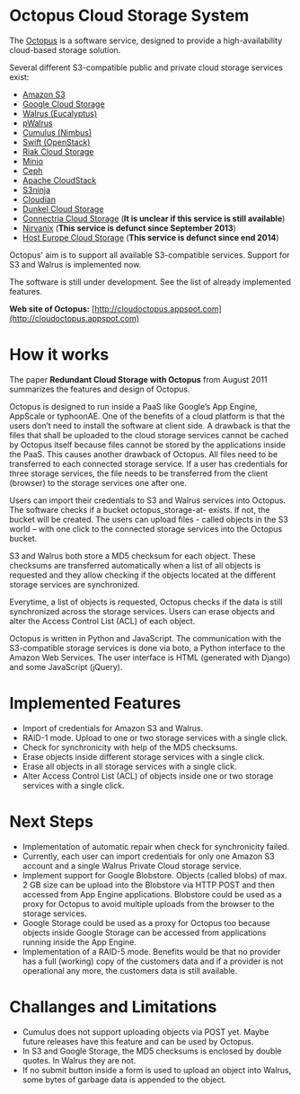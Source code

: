 # Octopus Cloud Storage System

The [Octopus](http://cloudoctopus.appspot.com/) is a software service, designed to provide a high-availability cloud-based storage solution.

Several different S3-compatible public and private cloud storage services exist:

- [Amazon S3](http://aws.amazon.com/s3/)
- [Google Cloud Storage](https://cloud.google.com/storage/)
- [Walrus (Eucalyptus)](https://github.com/eucalyptus/eucalyptus)
- [pWalrus](http://www.pdl.cmu.edu/pWalrus/)
- [Cumulus (Nimbus)](https://github.com/nimbusproject/nimbus)
- [Swift (OpenStack)](https://github.com/openstack/swift)
- [Riak Cloud Storage](https://github.com/basho/riak_cs)
- [Minio](https://github.com/minio/minio)
- [Ceph](http://ceph.com/)
- [Apache CloudStack](https://cloudstack.apache.org/)
- [S3ninja](https://github.com/scireum/s3ninja)
- [Cloudian](http://www.cloudian.com/)
- [Dunkel Cloud Storage](https://www.dunkel.de/s3)
- [Connectria Cloud Storage](https://www.mh.connectria.com/rp/order/cloud_storage_index) (**It is unclear if this service is still available**)
- [Nirvanix](http://www.information-age.com/cloud-adoption-to-soar-as-businesses-pursue-innovation-idc-predicts-123457322/) (**This service is defunct since September 2013**)
- [Host Europe Cloud Storage](http://www.hosteurope.de/produkte/cloud-storage) (**This service is defunct since end 2014**)

Octopus' aim is to support all available S3-compatible services. Support for S3 and Walrus is implemented now.

The software is still under development. See the list of already implemented features.

**Web site of Octopus:** [http://cloudoctopus.appspot.com](http://cloudoctopus.appspot.com)

# How it works

The paper **Redundant Cloud Storage with Octopus** from August 2011 summarizes the features and design of Octopus.

Octopus is designed to run inside a PaaS like Google’s App Engine, AppScale or typhoonAE. One of the benefits of a cloud platform is that the users don’t need to install the software at client side. A drawback is that the files that shall be uploaded to the cloud storage services cannot be cached by Octopus itself because files cannot be stored by the applications inside the PaaS. This causes another drawback of Octopus. All files need to be transferred to each connected storage service. If a user has credentials for three storage services, the file needs to be transferred from the client (browser) to the storage services one after one.

Users can import their credentials to S3 and Walrus services into Octopus. The software checks if a bucket octopus_storage-at-<username> exists. If not, the bucket will be created. The users can upload files - called objects in the S3 world – with one click to the connected storage services into the Octopus bucket.

S3 and Walrus both store a MD5 checksum for each object. These checksums are transferred automatically when a list of all objects is requested and they allow checking if the objects located at the different storage services are synchronized.

Everytime, a list of objects is requested, Octopus checks if the data is still synchronized across the storage services. Users can erase objects and alter the Access Control List (ACL) of each object.

Octopus is written in Python and JavaScript. The communication with the S3-compatible storage services is done via boto, a Python interface to the Amazon Web Services. The user interface is HTML (generated with Django) and some JavaScript (jQuery).

# Implemented Features

- Import of credentials for Amazon S3 and Walrus.
- RAID-1 mode. Upload to one or two storage services with a single click.
- Check for synchronicity with help of the MD5 checksums.
- Erase objects inside different storage services with a single click.
- Erase all objects in all storage services with a single click.
- Alter Access Control List (ACL) of objects inside one or two storage services with a single click.

# Next Steps

- Implementation of automatic repair when check for synchronicity failed.
- Currently, each user can import credentials for only one Amazon S3 account and a single Walrus Private Cloud storage service.
- Implement support for Google Blobstore. Objects (called blobs) of max. 2 GB size can be upload into the Blobstore via HTTP POST and then accessed from App Engine applications. Blobstore could be used as a proxy for Octopus to avoid multiple uploads from the browser to the storage services.
- Google Storage could be used as a proxy for Octopus too because objects inside Google Storage can be accessed from applications running inside the App Engine.
- Implementation of a RAID-5 mode. Benefits would be that no provider has a full (working) copy of the customers data and if a provider is not operational any more, the customers data is still available.

# Challanges and Limitations

- Cumulus does not support uploading objects via POST yet. Maybe future releases have this feature and can be used by Octopus.
- In S3 and Google Storage, the MD5 checksums is enclosed by double quotes. In Walrus they are not.
- If no submit button inside a form is used to upload an object into Walrus, some bytes of garbage data is appended to the object.
